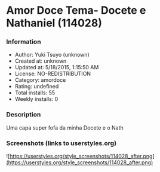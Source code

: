 # Amor Doce Tema- Docete e Nathaniel (114028)

### Information
- Author: Yuki Tsuyo (unknown)
- Created at: unknown
- Updated at: 5/18/2015, 1:15:50 AM
- License: NO-REDISTRIBUTION
- Category: amordoce
- Rating: undefined
- Total installs: 55
- Weekly installs: 0


### Description
Uma capa super fofa da minha Docete e o Nath


### Screenshots (links to userstyles.org)
![https://userstyles.org/style_screenshots/114028_after.png](https://userstyles.org/style_screenshots/114028_after.png)


